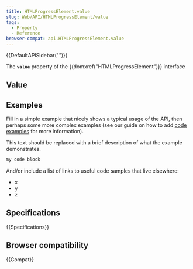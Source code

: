```yaml
---
title: HTMLProgressElement.value
slug: Web/API/HTMLProgressElement/value
tags:
  - Property
  - Reference
browser-compat: api.HTMLProgressElement.value
---
```

{{DefaultAPISidebar("")}}

The **`value`** property of the {{domxref("HTMLProgressElement")}} interface 

## Value



## Examples

Fill in a simple example that nicely shows a typical usage of the API, then perhaps some more complex examples (see our guide on how to add [code examples](/en-US/docs/MDN/Contribute/Structures/Code_examples) for more information).

This text should be replaced with a brief description of what the example demonstrates.

```js
my code block
```

And/or include a list of links to useful code samples that live elsewhere:

*   x
*   y
*   z

## Specifications

{{Specifications}}

## Browser compatibility

{{Compat}}


